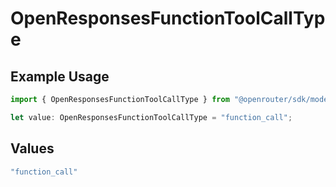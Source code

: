 # OpenResponsesFunctionToolCallType

## Example Usage

```typescript
import { OpenResponsesFunctionToolCallType } from "@openrouter/sdk/models";

let value: OpenResponsesFunctionToolCallType = "function_call";
```

## Values

```typescript
"function_call"
```